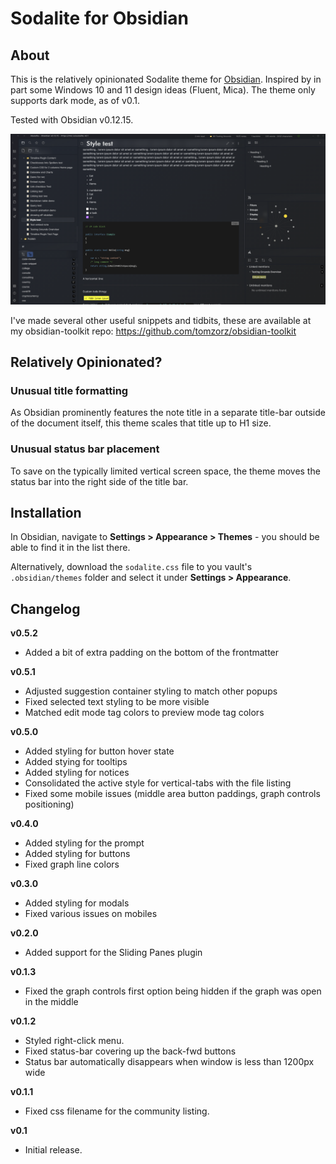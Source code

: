 # Sodalite for Obsidian

## About

This is the relatively opinionated Sodalite theme for [Obsidian](https://obsidian.md/). Inspired by in part some Windows 10 and 11 design ideas (Fluent, Mica). The theme only supports dark mode, as of v0.1.

Tested with Obsidian v0.12.15.

![Sodalite for Obsidian](./screenshot.png)

I've made several other useful snippets and tidbits, these are available at my obsidian-toolkit repo: https://github.com/tomzorz/obsidian-toolkit

## Relatively Opinionated?

### Unusual title formatting

As Obsidian prominently features the note title in a separate title-bar outside of the document itself, this theme scales that title up to H1 size.

### Unusual status bar placement

To save on the typically limited vertical screen space, the theme moves the status bar into the right side of the title bar.

## Installation

In Obsidian, navigate to **Settings > Appearance > Themes** - you should be able to find it in the list there.

Alternatively, download the `sodalite.css` file to you vault's `.obsidian/themes` folder and select it under **Settings > Appearance**.

## Changelog

**v0.5.2**

- Added a bit of extra padding on the bottom of the frontmatter

**v0.5.1**

- Adjusted suggestion container styling to match other popups
- Fixed selected text styling to be more visible
- Matched edit mode tag colors to preview mode tag colors

**v0.5.0**

- Added styling for button hover state
- Added stying for tooltips
- Added styling for notices
- Consolidated the active style for vertical-tabs with the file listing
- Fixed some mobile issues (middle area button paddings, graph controls positioning)

**v0.4.0**

- Added styling for the prompt
- Added styling for buttons
- Fixed graph line colors

**v0.3.0**

- Added styling for modals
- Fixed various issues on mobiles

**v0.2.0**

- Added support for the Sliding Panes plugin

**v0.1.3**

- Fixed the graph controls first option being hidden if the graph was open in the middle

**v0.1.2**

- Styled right-click menu.
- Fixed status-bar covering up the back-fwd buttons
- Status bar automatically disappears when window is less than 1200px wide

**v0.1.1**

- Fixed css filename for the community listing.

**v0.1**

- Initial release.
